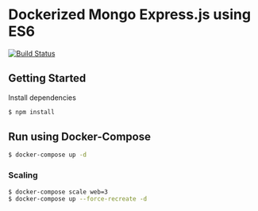 # Dockerized Mongo Express.js using ES6
[![Build Status](https://travis-ci.org/mrpatiwi/express-mongo-docker.svg)](https://travis-ci.org/mrpatiwi/express-mongo-docker)

## Getting Started
Install dependencies
```sh
$ npm install
```

## Run using Docker-Compose
```sh
$ docker-compose up -d
```

### Scaling
```sh
$ docker-compose scale web=3
$ docker-compose up --force-recreate -d
```

